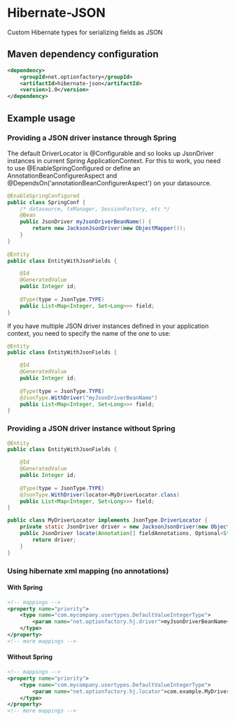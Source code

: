 # Hibernate-JSON
Custom Hibernate types for serializing fields as JSON
## Maven dependency configuration

```xml
<dependency>
    <groupId>net.optionfactory</groupId>
    <artifactId>hibernate-json</artifactId>
    <version>1.0</version>
</dependency>
```

## Example usage
### Providing a JSON driver instance through Spring
The default DriverLocator is @Configurable and so looks up JsonDriver instances in current Spring ApplicationContext.
For this to work, you need to use @EnableSpringConfigured or define an AnnotationBeanConfigurerAspect and @DependsOn('annotationBeanConfigurerAspect') on your datasource.

```java
@EnableSpringConfigured
public class SpringConf {
    /* datasource, txManager, SessionFactory, etc */
    @Bean
    public JsonDriver myJsonDriverBeanName() {
        return new JacksonJsonDriver(new ObjectMapper());
    }
}
    
@Entity
public class EntityWithJsonFields {

    @Id
    @GeneratedValue
    public Integer id;
    
    @Type(type = JsonType.TYPE)
    public List<Map<Integer, Set<Long>>> field;
}
```

If you have multiple JSON driver instances defined in your application context, you need to specify the name of the one to use:

```java
@Entity
public class EntityWithJsonFields {

    @Id
    @GeneratedValue
    public Integer id;
    
    @Type(type = JsonType.TYPE)
    @JsonType.WithDriver("myJsonDriverBeanName")
    public List<Map<Integer, Set<Long>>> field;
}
```

### Providing a JSON driver instance without Spring
```java
@Entity
public class EntityWithJsonFields {

    @Id
    @GeneratedValue
    public Integer id;
    
    @Type(type = JsonType.TYPE)
    @JsonType.WithDriver(locator=MyDriverLocator.class)
    public List<Map<Integer, Set<Long>>> field;
}

public class MyDriverLocator implements JsonType.DriverLocator {
    private static JsonDriver driver = new JacksonJsonDriver(new ObjectMapper());
    public JsonDriver locate(Annotation[] fieldAnnotations, Optional<String> name) {
        return driver; 
    }
}
```

### Using hibernate xml mapping (no annotations)
#### With Spring

```xml
<!-- mappings -->
<property name="priority">
    <type name="com.mycompany.usertypes.DefaultValueIntegerType">
        <param name="net.optionfactory.hj.driver">myJsonDriverBeanName</param> <!-- Only required if more than one driver in ApplicationContext -->
    </type>
</property>
<!-- more mappings -->
```

#### Without Spring

```xml
<!-- mappings -->
<property name="priority">
    <type name="com.mycompany.usertypes.DefaultValueIntegerType">
        <param name="net.optionfactory.hj.locator">com.example.MyDriverLocator</param>
    </type>
</property>
<!-- more mappings -->
```
    
